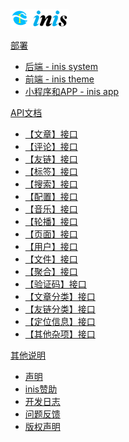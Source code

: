 
<a href="/" class="logo text-center">
	<span class="logo-lg">
		<img src="/assets/img/logo-3.png" alt="" height="30">
	</span>
</a>

<a href="/" class="ml-3 sidebar-title">部署</a>

* [后端 - inis system](start/install-inis-system)
* [前端 - inis theme](start/install-inis-theme)
* [小程序和APP - inis app](start/install-inis-app)

<a href="/#/api/" class="ml-3 sidebar-title">API文档</a>

* [【文章】接口](api/article)
* [【评论】接口](api/comments)
* [【友链】接口](api/links)
* [【标签】接口](api/tag)
* [【搜索】接口](api/search)
* [【配置】接口](api/options)
* [【音乐】接口](api/music)
* [【轮播】接口](api/banner)
* [【页面】接口](api/page)
* [【用户】接口](api/users)
* [【文件】接口](api/file)
* [【聚合】接口](api/group)
* [【验证码】接口](api/verify-code)
* [【文章分类】接口](api/article-sort)
* [【友链分类】接口](api/links-sort)
* [【定位信息】接口](api/location)
* [【其他杂项】接口](api/other)

<a href="/#/api/" class="ml-3 sidebar-title">其他说明</a>

* [声明](other/state)
* [inis赞助](other/support)
* [开发日志](other/log)
* [问题反馈](other/feedback)
* [版权声明](other/copy)
